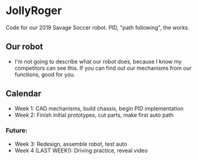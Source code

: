 # JollyRoger
Code for our 2019 Savage Soccer robot. PID, "path following", the works.

## Our robot
- I'm not going to describe what our robot does, because I know my competitors can see this. If you can find out our mechanisms from our functions, good for you.

## Calendar
- Week 1: CAD mechanisms, build chassis, begin PID implementation
- Week 2: Finish initial prototypes, cut parts, make first auto path
### Future:
- Week 3: Redesign, assemble robot, test auto
- Week 4 (LAST WEEK!): Driving practice, reveal video
